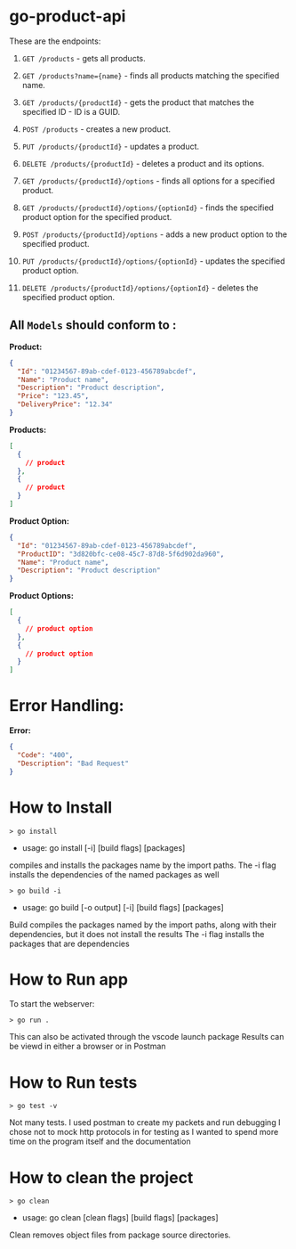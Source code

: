 # go-product-api

These are the endpoints:

1. `GET /products` - gets all products.
2. `GET /products?name={name}` - finds all products matching the specified name.
3. `GET /products/{productId}` - gets the product that matches the specified ID - ID is a GUID.
4. `POST /products` - creates a new product.
5. `PUT /products/{productId}` - updates a product.
6. `DELETE /products/{productId}` - deletes a product and its options.

7. `GET /products/{productId}/options` - finds all options for a specified product.
8. `GET /products/{productId}/options/{optionId}` - finds the specified product option for the specified product.
9. `POST /products/{productId}/options` - adds a new product option to the specified product.
10. `PUT /products/{productId}/options/{optionId}` - updates the specified product option.
11. `DELETE /products/{productId}/options/{optionId}` - deletes the specified product option.

## All `Models` should conform to :

**Product:**
```json
{
  "Id": "01234567-89ab-cdef-0123-456789abcdef",
  "Name": "Product name",
  "Description": "Product description",
  "Price": "123.45",
  "DeliveryPrice": "12.34"
}
```

**Products:**
```json
[
  {
    // product
  },
  {
    // product
  }
]
```

**Product Option:**
```json
{
  "Id": "01234567-89ab-cdef-0123-456789abcdef",
  "ProductID": "3d820bfc-ce08-45c7-87d8-5f6d902da960",
  "Name": "Product name",
  "Description": "Product description"
}
```

**Product Options:**
```json
[
  {
    // product option
  },
  {
    // product option
  }
]
```

# Error Handling:

**Error:**
```json
{
  "Code": "400",
  "Description": "Bad Request"
}
```

# How to Install

    > go install 
- usage: go install [-i] [build flags] [packages]

compiles and installs the packages name by the import paths.
The -i flag installs the dependencies of the named packages as well
   
    > go build -i 
- usage: go build [-o output] [-i] [build flags] [packages]

Build compiles the packages named by the import paths,
along with their dependencies, but it does not install the results 
The -i flag installs the packages that are dependencies
    

# How to Run app

To start the webserver:

    > go run .

This can also be activated through the vscode launch package
Results can be viewd in either a browser or in Postman

# How to Run tests

    > go test -v

Not many tests. I used postman to create my packets and run debugging 
I chose not to mock http protocols in for testing as I wanted to 
spend more time on the program itself and the documentation

# How to clean the project

    > go clean
- usage: go clean [clean flags] [build flags] [packages]

Clean removes object files from package source directories.
